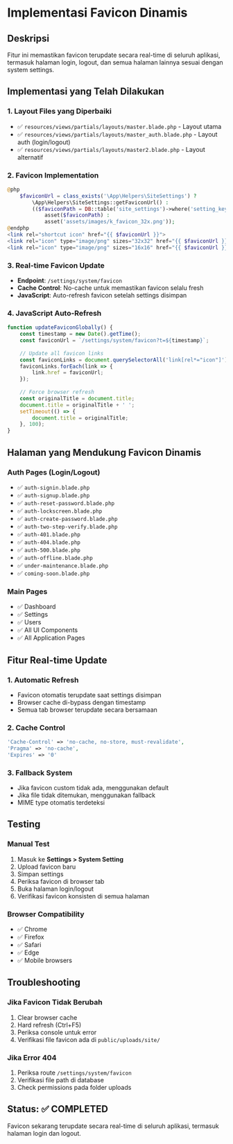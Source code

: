 # Implementasi Favicon Dinamis

## Deskripsi
Fitur ini memastikan favicon terupdate secara real-time di seluruh aplikasi, termasuk halaman login, logout, dan semua halaman lainnya sesuai dengan system settings.

## Implementasi yang Telah Dilakukan

### 1. Layout Files yang Diperbaiki
- ✅ `resources/views/partials/layouts/master.blade.php` - Layout utama
- ✅ `resources/views/partials/layouts/master_auth.blade.php` - Layout auth (login/logout)
- ✅ `resources/views/partials/layouts/master2.blade.php` - Layout alternatif

### 2. Favicon Implementation
```php
@php
    $faviconUrl = class_exists('\App\Helpers\SiteSettings') ? 
        \App\Helpers\SiteSettings::getFaviconUrl() : 
        (($faviconPath = DB::table('site_settings')->where('setting_key', 'favicon_path')->value('setting_value')) ? 
            asset($faviconPath) : 
            asset('assets/images/k_favicon_32x.png'));
@endphp
<link rel="shortcut icon" href="{{ $faviconUrl }}">
<link rel="icon" type="image/png" sizes="32x32" href="{{ $faviconUrl }}">
<link rel="icon" type="image/png" sizes="16x16" href="{{ $faviconUrl }}">
```

### 3. Real-time Favicon Update
- **Endpoint**: `/settings/system/favicon`
- **Cache Control**: No-cache untuk memastikan favicon selalu fresh
- **JavaScript**: Auto-refresh favicon setelah settings disimpan

### 4. JavaScript Auto-Refresh
```javascript
function updateFaviconGlobally() {
    const timestamp = new Date().getTime();
    const faviconUrl = `/settings/system/favicon?t=${timestamp}`;
    
    // Update all favicon links
    const faviconLinks = document.querySelectorAll('link[rel*="icon"]');
    faviconLinks.forEach(link => {
        link.href = faviconUrl;
    });
    
    // Force browser refresh
    const originalTitle = document.title;
    document.title = originalTitle + ' ';
    setTimeout(() => {
        document.title = originalTitle;
    }, 100);
}
```

## Halaman yang Mendukung Favicon Dinamis

### Auth Pages (Login/Logout)
- ✅ `auth-signin.blade.php`
- ✅ `auth-signup.blade.php`
- ✅ `auth-reset-password.blade.php`
- ✅ `auth-lockscreen.blade.php`
- ✅ `auth-create-password.blade.php`
- ✅ `auth-two-step-verify.blade.php`
- ✅ `auth-401.blade.php`
- ✅ `auth-404.blade.php`
- ✅ `auth-500.blade.php`
- ✅ `auth-offline.blade.php`
- ✅ `under-maintenance.blade.php`
- ✅ `coming-soon.blade.php`

### Main Pages
- ✅ Dashboard
- ✅ Settings
- ✅ Users
- ✅ All UI Components
- ✅ All Application Pages

## Fitur Real-time Update

### 1. Automatic Refresh
- Favicon otomatis terupdate saat settings disimpan
- Browser cache di-bypass dengan timestamp
- Semua tab browser terupdate secara bersamaan

### 2. Cache Control
```php
'Cache-Control' => 'no-cache, no-store, must-revalidate',
'Pragma' => 'no-cache',
'Expires' => '0'
```

### 3. Fallback System
- Jika favicon custom tidak ada, menggunakan default
- Jika file tidak ditemukan, menggunakan fallback
- MIME type otomatis terdeteksi

## Testing

### Manual Test
1. Masuk ke **Settings > System Setting**
2. Upload favicon baru
3. Simpan settings
4. Periksa favicon di browser tab
5. Buka halaman login/logout
6. Verifikasi favicon konsisten di semua halaman

### Browser Compatibility
- ✅ Chrome
- ✅ Firefox
- ✅ Safari
- ✅ Edge
- ✅ Mobile browsers

## Troubleshooting

### Jika Favicon Tidak Berubah
1. Clear browser cache
2. Hard refresh (Ctrl+F5)
3. Periksa console untuk error
4. Verifikasi file favicon ada di `public/uploads/site/`

### Jika Error 404
1. Periksa route `/settings/system/favicon`
2. Verifikasi file path di database
3. Check permissions pada folder uploads

## Status: ✅ COMPLETED
Favicon sekarang terupdate secara real-time di seluruh aplikasi, termasuk halaman login dan logout.
